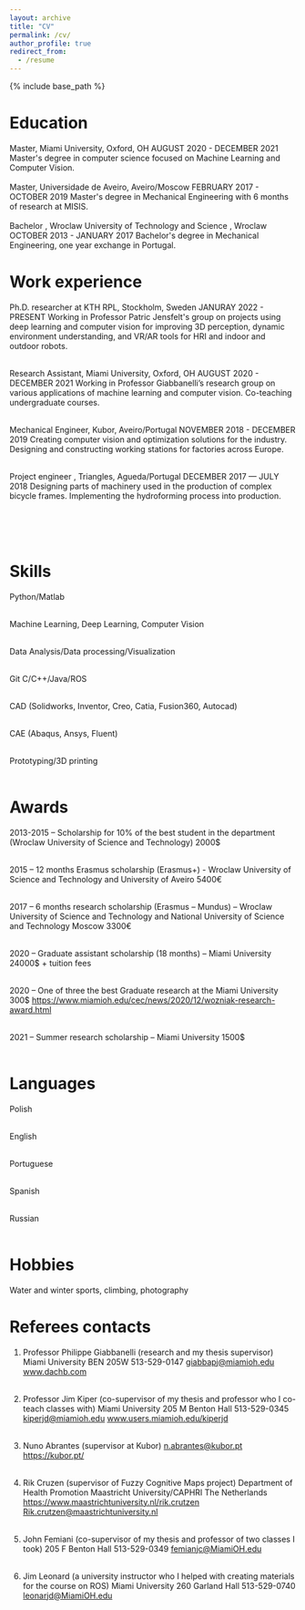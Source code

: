 ```yaml
---
layout: archive
title: "CV"
permalink: /cv/
author_profile: true
redirect_from:
  - /resume
---
```


{% include base_path %}

Education
======

Master, Miami University, Oxford, OH
AUGUST 2020 - DECEMBER 2021
Master's degree in computer science focused on Machine Learning and Computer
Vision.
<br/><br/>
Master, Universidade de Aveiro, Aveiro/Moscow
FEBRUARY 2017 - OCTOBER 2019
Master's degree in Mechanical Engineering with 6 months of research at MISIS.
<br/><br/>
Bachelor , Wroclaw University of Technology and Science , Wroclaw
OCTOBER 2013 - JANUARY 2017
Bachelor's degree in Mechanical Engineering, one year exchange in Portugal.

Work experience
======
Ph.D. researcher at KTH RPL, Stockholm, Sweden
JANURAY 2022 - PRESENT
Working in Professor Patric Jensfelt's group on projects using deep learning and computer vision for improving 3D perception, dynamic environment understanding, and VR/AR tools for HRI and indoor and outdoor robots.
<br/><br/>

Research Assistant, Miami University, Oxford, OH
AUGUST 2020 - DECEMBER 2021
Working in Professor Giabbanelli’s research group on various applications of
machine learning and computer vision. Co-teaching undergraduate courses.
<br/><br/>

Mechanical Engineer, Kubor, Aveiro/Portugal
NOVEMBER 2018 - DECEMBER 2019
Creating computer vision and optimization solutions for the industry. Designing and
constructing working stations for factories across Europe.
<br/><br/>

Project engineer , Triangles, Agueda/Portugal
DECEMBER 2017 — JULY 2018
Designing parts of machinery used in the production of complex bicycle frames.
Implementing the hydroforming process into production.

<br/><br/>
Skills
======
Python/Matlab<br/><br/>

Machine Learning, Deep
Learning, Computer Vision<br/><br/>

Data Analysis/Data
processing/Visualization<br/><br/>

Git
C/C++/Java/ROS<br/><br/>

CAD (Solidworks, Inventor, Creo,
Catia, Fusion360, Autocad)<br/><br/>

CAE (Abaqus, Ansys, Fluent)<br/><br/>

Prototyping/3D printing<br/><br/>


Awards
======
2013-2015 – Scholarship for 10% of the best student in the department (Wroclaw University of Science
and Technology) 2000$<br/><br/>

2015 – 12 months Erasmus scholarship (Erasmus+) - Wroclaw University of Science and Technology and
University of Aveiro 5400€<br/><br/>

2017 – 6 months research scholarship (Erasmus – Mundus) – Wroclaw University of Science and
Technology and National University of Science and Technology Moscow 3300€<br/><br/>

2020 – Graduate assistant scholarship (18 months) – Miami University 24000$ + tuition fees<br/><br/>

2020 – One of three the best Graduate research at the Miami University 300$
https://www.miamioh.edu/cec/news/2020/12/wozniak-research-award.html<br/><br/>

2021 – Summer research scholarship – Miami University 1500$<br/><br/>


Languages
======
Polish<br/><br/>

English<br/><br/>

Portuguese<br/><br/>

Spanish<br/><br/>

Russian<br/><br/>

  
Hobbies
======
Water and winter sports,
climbing, photography

Referees contacts
======
1. Professor Philippe Giabbanelli (research and my thesis supervisor)
Miami University
BEN 205W
513-529-0147
giabbapj@miamioh.edu
www.dachb.com<br/><br/>

2. Professor Jim Kiper (co-supervisor of my thesis and professor who I co-teach classes with)
Miami University
205 M Benton Hall
513-529-0345
kiperjd@miamioh.edu
www.users.miamioh.edu/kiperjd<br/><br/>

3. Nuno Abrantes (supervisor at Kubor)
n.abrantes@kubor.pt
https://kubor.pt/<br/><br/>

4. Rik Cruzen (supervisor of Fuzzy Cognitive Maps project)
Department of Health Promotion
Maastricht University/CAPHRI
The Netherlands
https://www.maastrichtuniversity.nl/rik.crutzen
Rik.crutzen@maastrichtuniversity.nl<br/><br/>

5. John Femiani (co-supervisor of my thesis and professor of two classes I took)
205 F Benton Hall
513-529-0349
femianjc@MiamiOH.edu<br/><br/>

6. Jim Leonard (a university instructor who I helped with creating materials for the course on ROS)
Miami University
260 Garland Hall
513-529-0740
leonarjd@MiamiOH.edu